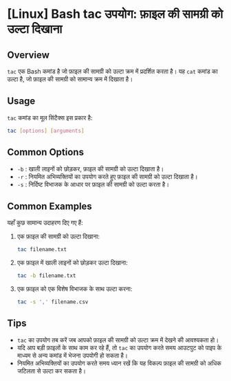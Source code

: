 # [Linux] Bash tac उपयोग: फ़ाइल की सामग्री को उल्टा दिखाना

## Overview
`tac` एक Bash कमांड है जो फ़ाइल की सामग्री को उल्टा क्रम में प्रदर्शित करता है। यह `cat` कमांड का उल्टा है, जो फ़ाइल की सामग्री को सामान्य क्रम में दिखाता है। 

## Usage
`tac` कमांड का मूल सिंटैक्स इस प्रकार है:

```bash
tac [options] [arguments]
```

## Common Options
- `-b` : खाली लाइनों को छोड़कर, फ़ाइल की सामग्री को उल्टा दिखाता है।
- `-r` : नियमित अभिव्यक्तियों का उपयोग करते हुए फ़ाइल की सामग्री को उल्टा दिखाता है।
- `-s` : निर्दिष्ट विभाजक के आधार पर फ़ाइल की सामग्री को उल्टा करता है।

## Common Examples
यहाँ कुछ सामान्य उदाहरण दिए गए हैं:

1. एक फ़ाइल की सामग्री को उल्टा दिखाना:
   ```bash
   tac filename.txt
   ```

2. एक फ़ाइल में खाली लाइनों को छोड़कर उल्टा दिखाना:
   ```bash
   tac -b filename.txt
   ```

3. एक फ़ाइल को एक विशेष विभाजक के साथ उल्टा करना:
   ```bash
   tac -s ',' filename.csv
   ```

## Tips
- `tac` का उपयोग तब करें जब आपको फ़ाइल की सामग्री को उल्टा क्रम में देखने की आवश्यकता हो।
- यदि आप बड़ी फ़ाइलों के साथ काम कर रहे हैं, तो `tac` का उपयोग करते समय आउटपुट को पाइप के माध्यम से अन्य कमांड में भेजना उपयोगी हो सकता है।
- नियमित अभिव्यक्तियों का उपयोग करते समय ध्यान रखें कि यह विकल्प फ़ाइल की सामग्री को अधिक जटिलता से उल्टा कर सकता है।